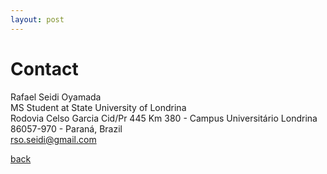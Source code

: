 ```yaml
---
layout: post
---
```


# Contact

Rafael Seidi Oyamada <br />
MS Student at State University of Londrina <br />
Rodovia Celso Garcia Cid/Pr 445 Km 380 - Campus Universitário Londrina 86057-970 - Paraná, Brazil <br/>
rso.seidi@gmail.com <br />

[back](/)
